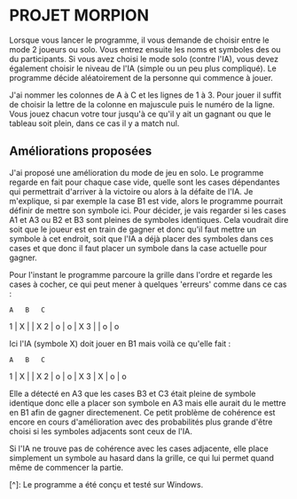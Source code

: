 # PROJET MORPION

Lorsque vous lancer le programme, il vous demande de choisir entre le mode 2 joueurs ou solo. Vous entrez ensuite les noms et symboles des ou du participants.
Si vous avez choisi le mode solo (contre l'IA), vous devez également choisir le niveau de l'IA (simple ou un peu plus compliqué).
Le programme décide aléatoirement de la personne qui commence à jouer.

J'ai nommer les colonnes de A à C et les lignes de 1 à 3. Pour jouer il suffit de choisir la lettre de la colonne en majuscule puis le numéro de la ligne.
Vous jouez chacun votre tour jusqu'à ce qu'il y ait un gagnant ou que le tableau soit plein, dans ce cas il y a match nul.


## Améliorations proposées

J'ai proposé une amélioration du mode de jeu en solo. Le programme regarde en fait pour chaque case vide, quelle sont les cases dépendantes qui permettrait d'arriver à la victoire ou alors à la défaite de l'IA.
Je m'explique, si par exemple la case B1 est vide, alors le programme pourrait définir de mettre son symbole ici. 
Pour décider, je vais regarder si les cases A1 et A3 ou B2 et B3 sont pleines de symboles identiques. 
Cela voudrait dire soit que le joueur est en train de gagner et donc qu'il faut mettre un symbole à cet endroit, soit que l'IA a déjà placer des symboles dans ces cases et que donc il faut placer un symbole dans la case actuelle pour gagner.

Pour l'instant le programme parcoure la grille dans l'ordre et regarde les cases à cocher, ce qui peut mener à quelques 'erreurs' comme dans ce cas :

    A   B   C
1 | X |   | X
2 | o | o | X
3 |   | o | o

Ici l'IA (symbole X) doit jouer en B1 mais voilà ce qu'elle fait :

    A   B   C
1 | X |   | X
2 | o | o | X
3 | X | o | o

Elle a détecté en A3 que les cases B3 et C3 était pleine de symbole identique donc elle a placer son symbole en A3 mais elle aurait du le mettre en B1 afin de gagner directemenent.
Ce petit problème de cohérence est encore en cours d'amélioration avec des probabilités plus grande d'être choisi si les symboles adjacents sont ceux de l'IA.

Si l'IA ne trouve pas de cohérence avec les cases adjacente, elle place simplement un symbole au hasard dans la grille, ce qui lui permet quand même de commencer la partie.


[^]: Le programme a été conçu et testé sur Windows.
